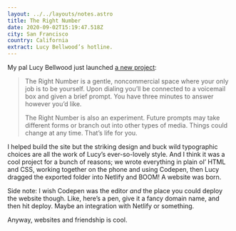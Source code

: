 ```yaml
---
layout: ../../layouts/notes.astro
title: The Right Number
date: 2020-09-02T15:19:47.518Z
city: San Francisco
country: California
extract: Lucy Bellwood’s hotline.
---
```


My pal Lucy Bellwood just launched [a new project](https://therightnumber.tel):

> The Right Number is a gentle, noncommercial space where your only job is to be yourself. Upon dialing you’ll be connected to a voicemail box and given a brief prompt. You have three minutes to answer however you’d like.
>
> The Right Number is also an experiment. Future prompts may take different forms or branch out into other types of media. Things could change at any time. That’s life for you.

I helped build the site but the striking design and buck wild typographic choices are all the work of Lucy’s ever-so-lovely style. And I think it was a cool project for a bunch of reasons; we wrote everything in plain ol’ HTML and CSS, working together on the phone and using Codepen, then Lucy dragged the exported folder into Netlify and BOOM! A website was born.

Side note: I wish Codepen was the editor _and_ the place you could deploy the website though. Like, here’s a pen, give it a fancy domain name, and then hit deploy. Maybe an integration with Netlify or something.

Anyway, websites and friendship is cool.
